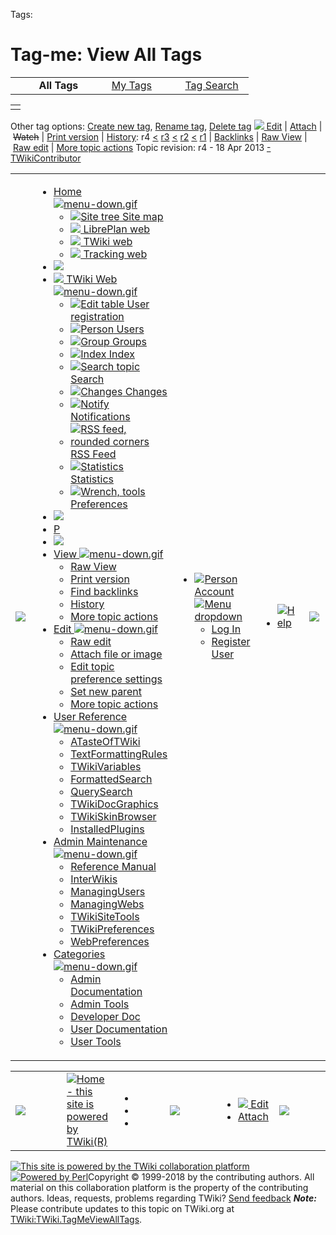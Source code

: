 Tags:

 Tag-me: View All Tags
=============================================================

|     |                  |     |                                                                             |     |                                               |
|-----|------------------|-----|-----------------------------------------------------------------------------|-----|-----------------------------------------------|
|     |   **All Tags**   |     |   [My Tags](http://wiki.libreplan.org/bin/viewauth/TWiki/TagMeViewMyTags)   |     |   [Tag Search](twiki/TWiki/TagMeSearch)   |

|     |
|-----|
|     |

Other tag options: [Create new tag](twiki/TWiki/TagMeCreateNewTag), [Rename tag](twiki/TWiki/TagMeRenameTag), [Delete tag](twiki/TWiki/TagMeDeleteTag) [![](/pub/TWiki/TWikiDocGraphics/uweb-o14.gif) Edit](http://wiki.libreplan.org/bin/edit/TWiki/TagMeViewAllTags?t=1520009503;nowysiwyg=0 "Edit this topic text") | [Attach](/bin/attach/TWiki/TagMeViewAllTags "Attach an image or document to this topic") | ~~Watch~~ | [Print version](twiki/TWiki/TagMeViewAllTags?cover=print "Printable version of this topic") | [History](/bin/rdiff/TWiki/TagMeViewAllTags?type=history "View total topic history"): r4 [&lt;](/bin/rdiff/TWiki/TagMeViewAllTags?rev1=4;rev2=3) [r3](twiki/TWiki/TagMeViewAllTags?rev=3) [&lt;](/bin/rdiff/TWiki/TagMeViewAllTags?rev1=3;rev2=2) [r2](twiki/TWiki/TagMeViewAllTags?rev=2) [&lt;](/bin/rdiff/TWiki/TagMeViewAllTags?rev1=2;rev2=1) [r1](twiki/TWiki/TagMeViewAllTags?rev=1) | [Backlinks](/bin/oops/TWiki/TagMeViewAllTags?template=backlinksweb "Search the TWiki Web for topics that link to here") | [Raw View](twiki/TWiki/TagMeViewAllTags?raw=on "View raw text without formatting") | [Raw edit](http://wiki.libreplan.org/bin/edit/TWiki/TagMeViewAllTags?t=1520009503;nowysiwyg=1 "Raw Edit this topic text") | [More topic actions](/bin/oops/TWiki/TagMeViewAllTags?template=oopsmore&param1=4&param2=4 "Delete or rename this topic; set parent topic; view and compare revisions") Topic revision: r4 - 18 Apr 2013 [-](http://wiki.libreplan.org/bin/edit/TWiki/TagMeViewAllTags?t=1520009503;nowysiwyg=1) [TWikiContributor](twiki/Main/TWikiContributor)  

[](http://twiki.org/?ref=twiki.org/topmenuskin.topbar)

<table>
<colgroup>
<col width="20%" />
<col width="20%" />
<col width="20%" />
<col width="20%" />
<col width="20%" />
</colgroup>
<tbody>
<tr class="odd">
<td><img src="/pub/TWiki/TopMenuSkin/menu-start.png" /></td>
<td><ul>
<li><a href="http://wiki.libreplan.org/bin/view/Main/WebHome" title="TWiki home --- Tip: This menu-bar is also a &#39;You are here&#39; breadcrumb">Home <img src="twiki/TWiki/TWikiDocGraphics/menu-down.gif" alt="menu-down.gif" /></a>
<ul>
<li><a href="/bin/view/TWiki/SiteMap" title="Site map listing all webs"><img src="/pub/TWiki/TWikiDocGraphics/sitetree.gif" title="Site tree" alt="Site tree" /> Site map</a></li>
<li><a href="/bin/view/LibrePlan/WebHome"><img src="twiki/TWiki/TWikiDocGraphics/web-bg.gif" /> LibrePlan web</a></li>
<li><a href="/bin/view/TWiki/WebHome"><img src="twiki/TWiki/TWikiDocGraphics/web-bg.gif" /> TWiki web</a></li>
<li><a href="/bin/view/Tracking/WebHome"><img src="twiki/TWiki/TWikiDocGraphics/web-bg.gif" /> Tracking web</a></li>
</ul></li>
<li><img src="http://wiki.libreplan.org/pub/TWiki/TopMenuSkin/menu-right.png" /></li>
<li><a href="/bin/view/TWiki/WebHome"><img src="twiki/TWiki/TWikiDocGraphics/web-bg.gif" /> TWiki Web <img src="twiki/TWiki/TWikiDocGraphics/menu-down.gif" alt="menu-down.gif" /></a>
<ul>
<li><a href="/bin/view/TWiki/TWikiRegistration"><img src="/pub/TWiki/TWikiDocGraphics/edittable.gif" title="Edit table" alt="Edit table" /> User registration</a></li>
<li><a href="/bin/view/Main/UserList"><img src="/pub/TWiki/TWikiDocGraphics/person.gif" title="Person" alt="Person" /> Users</a></li>
<li><a href="/bin/view/Main/TWikiGroups"><img src="/pub/TWiki/TWikiDocGraphics/group.gif" title="Group" alt="Group" /> Groups</a></li>
<li><a href="/bin/view/TWiki/WebTopicList"><img src="/pub/TWiki/TWikiDocGraphics/index.gif" title="Index" alt="Index" /> Index</a></li>
<li><a href="/bin/view/TWiki/WebSearch"><img src="/pub/TWiki/TWikiDocGraphics/searchtopic.gif" title="Search topic" alt="Search topic" /> Search</a></li>
<li><a href="/bin/view/TWiki/WebChanges"><img src="/pub/TWiki/TWikiDocGraphics/changes.gif" title="Changes" alt="Changes" /> Changes</a></li>
<li><a href="/bin/view/TWiki/WebNotify"><img src="/pub/TWiki/TWikiDocGraphics/notify.gif" title="Notify" alt="Notify" /> Notifications</a></li>
<li><a href="/bin/view/TWiki/WebRss"><img src="/pub/TWiki/TWikiDocGraphics/feed.gif" title="RSS feed, rounded corners" alt="RSS feed, rounded corners" /> RSS Feed</a></li>
<li><a href="/bin/view/TWiki/WebStatistics"><img src="/pub/TWiki/TWikiDocGraphics/statistics.gif" title="Statistics" alt="Statistics" /> Statistics</a></li>
<li><a href="/bin/view/TWiki/WebPreferences"><img src="/pub/TWiki/TWikiDocGraphics/wrench.gif" title="Wrench, tools" alt="Wrench, tools" /> Preferences</a></li>
</ul></li>
<li><img src="http://wiki.libreplan.org/pub/TWiki/TopMenuSkin/menu-right.png" /></li>
<li><a href="http://wiki.libreplan.org/bin/view/TWiki/TagMePlugin" title="TagMePlugin (parent topic)">P</a></li>
<li><img src="http://wiki.libreplan.org/pub/TWiki/TopMenuSkin/menu-right.png" /></li>
<li><a href="http://wiki.libreplan.org/bin/view/TWiki/TagMeViewAllTags" title="Topic TagMeViewAllTags -- TWikiContributor - 18 Apr 2013 - r4">View <img src="twiki/TWiki/TWikiDocGraphics/menu-down.gif" alt="menu-down.gif" /></a>
<ul>
<li><a href="/bin/view/TWiki/TagMeViewAllTags?raw=on" title="View raw text without formatting">Raw View</a></li>
<li><a href="/bin/view/TWiki/TagMeViewAllTags?cover=print" title="Printable version of this topic">Print version</a></li>
<li><a href="/bin/oops/TWiki/TagMeViewAllTags?template=backlinksweb" title="Search the TWiki web for topics that link to here">Find backlinks</a></li>
<li><a href="/bin/rdiff/TWiki/TagMeViewAllTags?type=history" title="View total topic history">History</a></li>
<li><a href="/bin/oops/TWiki/TagMeViewAllTags?template=oopsmore&amp;param1=4&amp;param2=4" title="Delete or rename this topic; set parent topic; view and compare revisions">More topic actions</a></li>
</ul></li>
<li><a href="http://wiki.libreplan.org/bin/edit/TWiki/TagMeViewAllTags?t=1520009503" title="Edit this topic text">Edit <img src="twiki/TWiki/TWikiDocGraphics/menu-down.gif" alt="menu-down.gif" /></a>
<ul>
<li><a href="http://wiki.libreplan.org/bin/edit/TWiki/TagMeViewAllTags?t=1520009503;nowysiwyg=1" title="Raw Edit this topic text">Raw edit</a></li>
<li><a href="/bin/attach/TWiki/TagMeViewAllTags" title="Attach an image or document to this topic">Attach file or image</a></li>
<li><a href="http://wiki.libreplan.org/bin/manage/TWiki/TagMeViewAllTags?t=1520009503;action=editSettings">Edit topic preference settings</a></li>
<li><a href="http://wiki.libreplan.org/bin/oops/TWiki/TagMeViewAllTags?template=oopsmore#SetParent">Set new parent</a></li>
<li><a href="/bin/oops/TWiki/TagMeViewAllTags?template=oopsmore&amp;param1=4&amp;param2=4" title="Delete or rename this topic; set parent topic; view and compare revisions">More topic actions</a></li>
</ul></li>
<li><a href="/bin/view/TWiki/UserDocumentationCategory">User Reference <img src="twiki/TWiki/TWikiDocGraphics/menu-down.gif" alt="menu-down.gif" /></a>
<ul>
<li><a href="/bin/view/TWiki/ATasteOfTWiki">ATasteOfTWiki</a></li>
<li><a href="/bin/view/TWiki/TextFormattingRules">TextFormattingRules</a></li>
<li><a href="/bin/view/TWiki/TWikiVariables">TWikiVariables</a></li>
<li><a href="/bin/view/TWiki/FormattedSearch">FormattedSearch</a></li>
<li><a href="/bin/view/TWiki/QuerySearch">QuerySearch</a></li>
<li><a href="/bin/view/TWiki/TWikiDocGraphics">TWikiDocGraphics</a></li>
<li><a href="/bin/view/TWiki/TWikiSkinBrowser">TWikiSkinBrowser</a></li>
<li><a href="/bin/view/TWiki/InstalledPlugins">InstalledPlugins</a></li>
</ul></li>
<li><a href="/bin/view/TWiki/AdminToolsCategory">Admin Maintenance <img src="twiki/TWiki/TWikiDocGraphics/menu-down.gif" alt="menu-down.gif" /></a>
<ul>
<li><a href="/bin/view/TWiki/TWikiReferenceManual">Reference Manual</a></li>
<li><a href="/bin/view/TWiki/InterWikis">InterWikis</a></li>
<li><a href="/bin/view/TWiki/ManagingUsers">ManagingUsers</a></li>
<li><a href="/bin/view/TWiki/ManagingWebs">ManagingWebs</a></li>
<li><a href="/bin/view/TWiki/TWikiSiteTools">TWikiSiteTools</a></li>
<li><a href="/bin/view/TWiki/TWikiPreferences">TWikiPreferences</a></li>
<li><a href="/bin/view/TWiki/WebPreferences">WebPreferences</a></li>
</ul></li>
<li><a href="/bin/view/TWiki/CategoryCategory">Categories <img src="twiki/TWiki/TWikiDocGraphics/menu-down.gif" alt="menu-down.gif" /></a>
<ul>
<li><a href="/bin/view/TWiki/AdminDocumentationCategory">Admin Documentation</a></li>
<li><a href="/bin/view/TWiki/AdminToolsCategory">Admin Tools</a></li>
<li><a href="/bin/view/TWiki/DeveloperDocumentationCategory">Developer Doc</a></li>
<li><a href="/bin/view/TWiki/UserDocumentationCategory">User Documentation</a></li>
<li><a href="/bin/view/TWiki/UserToolsCategory">User Tools</a></li>
</ul></li>
</ul>
<p></p></td>
<td><ul>
<li><a href="/bin/view/Main/TWikiGuest"><img src="/pub/TWiki/TWikiDocGraphics/person.gif" title="Person" alt="Person" /> Account <img src="/pub/TWiki/TWikiDocGraphics/menu-down.gif" title="Menu dropdown" alt="Menu dropdown" /></a>
<ul>
<li><a href="/bin/logon/TWiki/TagMeViewAllTags">Log In</a></li>
<li><a href="/bin/view/TWiki/TWikiRegistration">Register User</a></li>
</ul></li>
</ul></td>
<td><ul>
<li><a href="/bin/view/TWiki/WebHome"><img src="/pub/TWiki/TWikiDocGraphics/twiki-help.gif" title="TWiki help" alt="Help" /></a></li>
</ul></td>
<td><img src="/pub/TWiki/TopMenuSkin/spacer.gif" /></td>
</tr>
</tbody>
</table>

<table style="width:100%;">
<colgroup>
<col width="16%" />
<col width="16%" />
<col width="16%" />
<col width="16%" />
<col width="16%" />
<col width="16%" />
</colgroup>
<tbody>
<tr class="odd">
<td><img src="/pub/TWiki/TopMenuSkin/spacer.gif" /></td>
<td><a href="http://wiki.libreplan.org/bin/view/Main/WebHome"><img src="http://wiki.libreplan.org/pub/TWiki/TWikiLogos/T-logo-140x40-t.gif" title="Home - this site is powered by TWiki(R)" alt="Home - this site is powered by TWiki(R)" /></a></td>
<td><ul>
<li>  </li>
<li>  </li>
<li></li>
</ul></td>
<td><img src="/pub/TWiki/TopMenuSkin/spacer.gif" /></td>
<td><ul>
<li><a href="http://wiki.libreplan.org/bin/edit/TWiki/TagMeViewAllTags?t=1520009503;nowysiwyg=0" title="Edit this topic text"><img src="/pub/TWiki/TWikiDocGraphics/uweb-o14.gif" /> Edit</a></li>
<li><a href="/bin/attach/TWiki/TagMeViewAllTags" title="Attach an image or document to this topic">Attach</a></li>
</ul></td>
<td><img src="/pub/TWiki/TopMenuSkin/spacer.gif" /></td>
</tr>
</tbody>
</table>

[![This site is powered by the TWiki collaboration platform](/pub/TWiki/TWikiLogos/T-badge-88x31.gif "This site is powered by the TWiki collaboration platform")](http://twiki.org/) [![Powered by Perl](/pub/TWiki/TWikiLogos/perl-logo-88x31.gif "Powered by Perl")](http://www.perl.org/)Copyright © 1999-2018 by the contributing authors. All material on this collaboration platform is the property of the contributing authors.
Ideas, requests, problems regarding TWiki? [Send feedback](mailto:jeroen@libreplan.com?subject=TWiki%20Feedback%20on%20TWiki.TagMeViewAllTags)
***Note:*** Please contribute updates to this topic on TWiki.org at [TWiki:TWiki.TagMeViewAllTags](http://twiki.org/cgi-bin/view/TWiki/TagMeViewAllTags).
